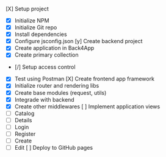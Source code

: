 [X] Setup project
- [X] Initialize NPM
- [X] Initialize Git repo
- [X] Install dependencies
- [X] Configure jsconfig.json
[y] Create backend project
- [X] Create application in Back4App
- [X] Create primary collection
- [/] Setup access control
- [X] Test using Postman
[X] Create frontend app framework
- [X] Initialize router and rendering libs
- [X] Create base modules (request, utils)
- [X] Integrade with backend
- [X] Create other middlewares
[ ] Implement application views
- [ ] Catalog
- [ ] Details
- [ ] Login
- [ ] Register
- [ ] Create
- [ ] Edit
[ ] Deploy to GitHub pages
